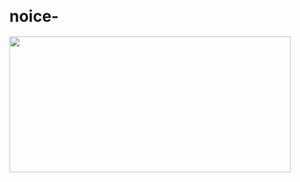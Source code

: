 # noice-
<img src="https://giphy.com/embed/TAw49CPBGB5TOd2daU" width="100%" height="25%" border="0" />
